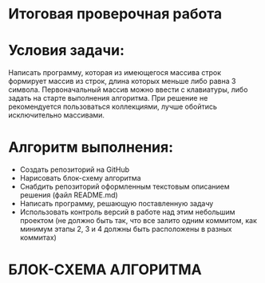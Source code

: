 # Итоговая проверочная работа
# Условия задачи:
Написать программу, которая из имеющегося массива строк формирует массив из строк, длина которых меньше либо равна 3 символа. Первоначальный массив можно ввести с клавиатуры, либо задать на старте выполнения алгоритма. При решение не рекомендуется пользоваться коллекциями, лучше обойтись исключительно массивами.
# Алгоритм выполнения:
  * Создать репозиторий на GitHub
  * Нарисовать блок-схему алгоритма
  * Снабдить репозиторий оформленным текстовым описанием решения (файл README.md)
  * Написать программу, решающую поставленную задачу
  * Использовать контроль версий в работе над этим небольшим проектом (не должно быть так, что все залито одним коммитом, как минимум этапы 2, 3 и 4 должны быть расположены в разных коммитах)
  
# БЛОК-СХЕМА АЛГОРИТМА  